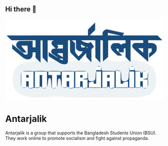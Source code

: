 ## Hi there 👋
![logo](https://raw.githubusercontent.com/antarjalik/antarjalik/main/antarjalik-logo.svg)

# Antarjalik 
Antarjalik is a group that supports the Bangladesh Students Union (BSU). They work online to promote socialism and fight against propaganda.
<!--

**Here are some ideas to get you started:**

🙋‍♀️ A short introduction - what is your organization all about?
🌈 Contribution guidelines - how can the community get involved?
👩‍💻 Useful resources - where can the community find your docs? Is there anything else the community should know?
🍿 Fun facts - what does your team eat for breakfast?
🧙 Remember, you can do mighty things with the power of [Markdown](https://docs.github.com/github/writing-on-github/getting-started-with-writing-and-formatting-on-github/basic-writing-and-formatting-syntax)
-->
